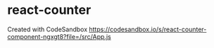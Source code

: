 # react-counter
Created with CodeSandbox
https://codesandbox.io/s/react-counter-component-ngxgt8?file=/src/App.js
